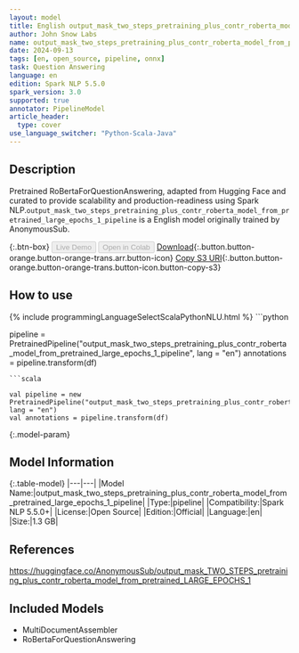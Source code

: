 ```yaml
---
layout: model
title: English output_mask_two_steps_pretraining_plus_contr_roberta_model_from_pretrained_large_epochs_1_pipeline pipeline RoBertaForQuestionAnswering from AnonymousSub
author: John Snow Labs
name: output_mask_two_steps_pretraining_plus_contr_roberta_model_from_pretrained_large_epochs_1_pipeline
date: 2024-09-13
tags: [en, open_source, pipeline, onnx]
task: Question Answering
language: en
edition: Spark NLP 5.5.0
spark_version: 3.0
supported: true
annotator: PipelineModel
article_header:
  type: cover
use_language_switcher: "Python-Scala-Java"
---
```


## Description

Pretrained RoBertaForQuestionAnswering, adapted from Hugging Face and curated to provide scalability and production-readiness using Spark NLP.`output_mask_two_steps_pretraining_plus_contr_roberta_model_from_pretrained_large_epochs_1_pipeline` is a English model originally trained by AnonymousSub.

{:.btn-box}
<button class="button button-orange" disabled>Live Demo</button>
<button class="button button-orange" disabled>Open in Colab</button>
[Download](https://s3.amazonaws.com/auxdata.johnsnowlabs.com/public/models/output_mask_two_steps_pretraining_plus_contr_roberta_model_from_pretrained_large_epochs_1_pipeline_en_5.5.0_3.0_1726232224710.zip){:.button.button-orange.button-orange-trans.arr.button-icon}
[Copy S3 URI](s3://auxdata.johnsnowlabs.com/public/models/output_mask_two_steps_pretraining_plus_contr_roberta_model_from_pretrained_large_epochs_1_pipeline_en_5.5.0_3.0_1726232224710.zip){:.button.button-orange.button-orange-trans.button-icon.button-copy-s3}

## How to use



<div class="tabs-box" markdown="1">
{% include programmingLanguageSelectScalaPythonNLU.html %}
```python

pipeline = PretrainedPipeline("output_mask_two_steps_pretraining_plus_contr_roberta_model_from_pretrained_large_epochs_1_pipeline", lang = "en")
annotations =  pipeline.transform(df)   

```
```scala

val pipeline = new PretrainedPipeline("output_mask_two_steps_pretraining_plus_contr_roberta_model_from_pretrained_large_epochs_1_pipeline", lang = "en")
val annotations = pipeline.transform(df)

```
</div>

{:.model-param}
## Model Information

{:.table-model}
|---|---|
|Model Name:|output_mask_two_steps_pretraining_plus_contr_roberta_model_from_pretrained_large_epochs_1_pipeline|
|Type:|pipeline|
|Compatibility:|Spark NLP 5.5.0+|
|License:|Open Source|
|Edition:|Official|
|Language:|en|
|Size:|1.3 GB|

## References

https://huggingface.co/AnonymousSub/output_mask_TWO_STEPS_pretraining_plus_contr_roberta_model_from_pretrained_LARGE_EPOCHS_1

## Included Models

- MultiDocumentAssembler
- RoBertaForQuestionAnswering